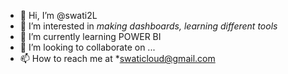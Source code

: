- 👋 Hi, I’m @swati2L
- 👀 I’m interested in *making dashboards, learning different tools* 
- 🌱 I’m currently learning POWER BI 
- 💞️ I’m looking to collaborate on ...
- 📫 How to reach me at *swaticloud@gmail.com

<!---
swati2L/swati2L is a ✨ special ✨ repository because its `README.md` (this file) appears on your GitHub profile.
You can click the Preview link to take a look at your changes.
--->
